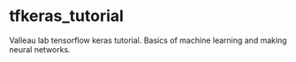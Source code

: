 # tfkeras_tutorial
Valleau lab tensorflow keras tutorial. Basics of machine learning and making neural networks.
